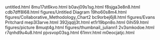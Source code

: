 untitled.html
8mu17st6kvo.html
b0avj09s1sg.html
f8sjga3e8n8.html
cdb7dff8l68.html
figures/Untitled Diagram
19ho60s8m4.html
figures/Collaborative_Methodology_Chart2
bc9orbej6j8.html
figures/Evans Pritchard
mep3l3arve.html
392jqqlj3t.html
et1r19bpn8o.html
0ihi59.html
figures/picture
8muqt4g.html
figures/thumbnail_juliann1
2v3smkodoe.html
r7qnhd9u4u8.html
pjvsvop03sg.html
61mrr.html
m0eocjatjc.html